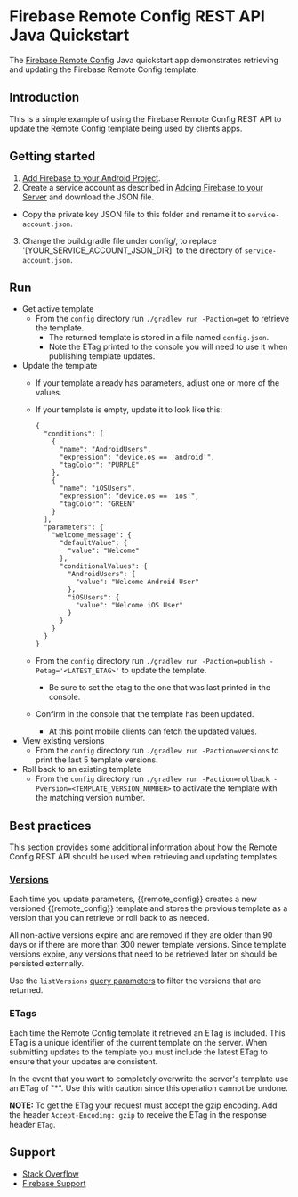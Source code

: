 Firebase Remote Config REST API Java Quickstart
===============================================

The [Firebase Remote Config](https://firebase.google.com/docs/remote-config/) Java quickstart app demonstrates retrieving and
updating the Firebase Remote Config template.

Introduction
------------

This is a simple example of using the Firebase Remote Config REST API to update
the Remote Config template being used by clients apps.

Getting started
---------------

1. [Add Firebase to your Android Project](https://firebase.google.com/docs/android/setup).
2. Create a service account as described in [Adding Firebase to your Server](https://firebase.google.com/docs/admin/setup) and download the JSON file.
  - Copy the private key JSON file to this folder and rename it to `service-account.json`.
3. Change the build.gradle file under config/, to replace '[YOUR_SERVICE_ACCOUNT_JSON_DIR]' to the directory of `service-account.json`.

Run
---

- Get active template
  - From the `config` directory run `./gradlew run -Paction=get` to retrieve the template.
    - The returned template is stored in a file named `config.json`.
    - Note the ETag printed to the console you will need to use it when publishing template updates.
- Update the template
  - If your template already has parameters, adjust one or more of the values.
  - If your template is empty, update it to look like this:

        {
          "conditions": [
            {
              "name": "AndroidUsers",
              "expression": "device.os == 'android'",
              "tagColor": "PURPLE"
            },
            {
              "name": "iOSUsers",
              "expression": "device.os == 'ios'",
              "tagColor": "GREEN"
            }
          ],
          "parameters": {
            "welcome_message": {
              "defaultValue": {
                "value": "Welcome"
              },
              "conditionalValues": {
                "AndroidUsers": {
                  "value": "Welcome Android User"
                },
                "iOSUsers": {
                  "value": "Welcome iOS User"
                }
              }
            }
          }
        }

  - From the `config` directory run `./gradlew run -Paction=publish -Petag='<LATEST_ETAG>'` to update the template.
    - Be sure to set the etag to the one that was last printed in the console.
  - Confirm in the console that the template has been updated.
    - At this point mobile clients can fetch the updated values.
- View existing versions
  - From the `config` directory run `./gradlew run -Paction=versions` to print the
    last 5 template versions.
- Roll back to an existing template
  - From the `config` directory run `./gradlew run -Paction=rollback -Pversion=<TEMPLATE_VERSION_NUMBER>` to
    activate the template with the matching version number.

Best practices
--------------

This section provides some additional information about how the Remote Config
REST API should be used when retrieving and updating templates.

### [Versions](https://firebase.google.com/docs/remote-config/templates) ###

Each time you update parameters, {{remote_config}} creates a
new versioned {{remote_config}} template and stores the previous template as
a version that you can retrieve or roll back to as needed.

All non-active versions expire and are removed if they are older than 90 days or if
there are more than 300 newer template versions. Since template versions expire, any
versions that need to be retrieved later on should be persisted externally.

Use the `listVersions` [query parameters](https://firebase.google.com/docs/reference/remote-config/rest/v1/projects.remoteConfig/listVersions#query-parameters)
to filter the versions that are returned.

### ETags ###

Each time the Remote Config template it retrieved an ETag is included. This ETag is a
unique identifier of the current template on the server. When submitting updates
to the template you must include the latest ETag to ensure that your updates are consistent.

In the event that you want to completely overwrite the server's template use
an ETag of "\*". Use this with caution since this operation cannot be undone.

**NOTE:** To get the ETag your request must accept the gzip encoding. Add the header
`Accept-Encoding: gzip` to receive the ETag in the response header `ETag`.

Support
-------

- [Stack Overflow](https://stackoverflow.com/questions/tagged/firebase-remote-config)
- [Firebase Support](https://firebase.google.com/support/)
